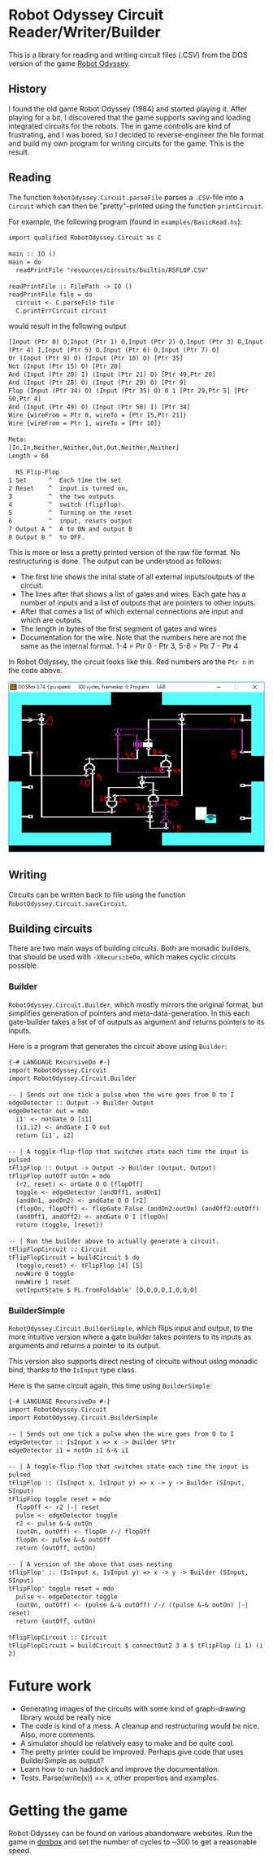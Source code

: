 # Robot Odyssey Circuit Reader/Writer/Builder

This is a library for reading and writing circuit files (.CSV)
from the DOS version of the game [Robot Odyssey](https://en.wikipedia.org/wiki/Robot_Odyssey).

## History

I found the old game Robot Odyssey (1984) and started playing it. After playing for a bit, I discovered that the game supports saving and loading integrated circuits for the robots.
The in game controlls are kind of frustrating, and I was bored, so I decided to reverse-engineer the file format and build my own program for writing circuits for the game.
This is the result.

## Reading

The function `RobotOdyssey.Circuit.parseFile` parses a `.CSV`-file into a `Circuit`
which can then be "pretty"-printed using the function `printCircuit`.

For example, the following program (found in `examples/BasicRead.hs`):

    import qualified RobotOdyssey.Circuit as C

    main :: IO ()
    main = do
      readPrintFile "resources/circuits/builtin/RSFLOP.CSV"

    readPrintFile :: FilePath -> IO ()
    readPrintFile file = do
      circuit <- C.parseFile file
      C.printErrCircuit circuit

would result in the following output

    [Input (Ptr 0) O,Input (Ptr 1) O,Input (Ptr 2) O,Input (Ptr 3) O,Input (Ptr 4) I,Input (Ptr 5) O,Input (Ptr 6) O,Input (Ptr 7) O]
    Or (Input (Ptr 9) O) (Input (Ptr 10) O) [Ptr 35]
    Not (Input (Ptr 15) O) [Ptr 20]
    And (Input (Ptr 20) I) (Input (Ptr 21) O) [Ptr 49,Ptr 28]
    And (Input (Ptr 28) O) (Input (Ptr 29) O) [Ptr 9]
    Flop (Input (Ptr 34) O) (Input (Ptr 35) O) 0 1 [Ptr 29,Ptr 5] [Ptr 50,Ptr 4]
    And (Input (Ptr 49) O) (Input (Ptr 50) I) [Ptr 34]
    Wire {wireFrom = Ptr 0, wireTo = [Ptr 15,Ptr 21]}
    Wire {wireFrom = Ptr 1, wireTo = [Ptr 10]}

    Meta:
    [In,In,Neither,Neither,Out,Out,Neither,Neither]
    Length = 68

      RS Flip-Flop   
    1 Set      ^  Each time the set   
    2 Reset    ^  input is turned on, 
    3          ^  the two outputs     
    4          ^  switch (flipflop).  
    5          ^  Turning on the reset
    6          ^  input, resets output
    7 Output A ^  A to ON and output B
    8 Output B ^  to OFF.             

This is more or less a pretty printed version of the raw file format. No restructuring is done. The output can be understood as follows:
- The first line shows the inital state of all external inputs/outputs of the circuit.
- The lines after that shows a list of gates and wires. Each gate has a number of inputs and a list of outputs that are pointers to other inputs.
- After that comes a list of which external connections are input and which are outputs.
- The length in bytes of the first segment of gates and wires
- Documentation for the wire. Note that the numbers here are not the same as the internal format. 1-4 = Ptr 0 - Ptr 3, 5-8 = Ptr 7 - Ptr 4

In Robot Odyssey, the circuit looks like this. Red numbers are the `Ptr n` in the code above.

![T-flipflop circuit](img/tflipflop.png)

## Writing

Circuits can be written back to file using the function `RobotOdyssey.Circuit.saveCircuit`.

## Building circuits

There are two main ways of building circuits. Both are monadic builders, that should be used with `-XRecursibeDo`, which makes cyclic circuits possible.
### Builder
`RobotOdyssey.Circuit.Builder`, which mostly mirrors the original format, but simplifies generation of pointers and meta-data-generation. In this each gate-builder takes a list of of outputs as argument and returns pointers to its inputs.

Here is a program that generates the circuit above using `Builder`:


    {-# LANGUAGE RecursiveDo #-}
    import RobotOdyssey.Circuit
    import RobotOdyssey.Circuit.Builder

    -- | Sends out one tick a pulse when the wire goes from O to I
    edgeDetector :: Output -> Builder Output
    edgeDetector out = mdo
      i1' <- notGate O [i1]
      (i1,i2) <- andGate I O out
      return [i1', i2]

    -- | A toggle-flip-flop that switches state each time the input is pulsed
    tFlipFlop :: Output -> Output -> Builder (Output, Output)
    tFlipFlop outOff outOn = mdo
      (r2, reset) <- orGate O O [flopOff]
      toggle <- edgeDetector [andOff1, andOn1]
      (andOn1, andOn2) <- andGate O O [r2]
      (flopOn, flopOff) <- flopGate False (andOn2:outOn) (andOff2:outOff)
      (andOff1, andOff2) <- andGate O I [flopOn]
      return (toggle, [reset])

    -- | Run the builder above to actually generate a circuit.
    tFlipFlopCircuit :: Circuit
    tFlipFlopCircuit = buildCircuit $ do
      (toggle,reset) <- tFlipFlop [4] [5]
      newWire 0 toggle
      newWire 1 reset
      setInputState $ FL.fromFoldable' [O,O,O,O,I,O,O,O]


### BuilderSimple
`RobotOdyssey.Circuit.BuilderSimple`, which flips input and output, to the more intuitive version where a gate builder takes pointers to its inputs as arguments and returns a pointer to its output.

This version also supports direct nesting of circuits without using monadic bind, thanks to the `IsInput` type class.

Here is the same circuit again, this time using `BuilderSimple`:
 
    {-# LANGUAGE RecursiveDo #-}
    import RobotOdyssey.Circuit
    import RobotOdyssey.Circuit.BuilderSimple
    
    -- | Sends out one tick a pulse when the wire goes from O to I
    edgeDetector :: IsInput x => x -> Builder SPtr
    edgeDetector i1 = notOn i1 &-& i1

    -- | A toggle-flip-flop that switches state each time the input is pulsed
    tFlipFlop :: (IsInput x, IsInput y) => x -> y -> Builder (SInput, SInput)
    tFlipFlop toggle reset = mdo
      flopOff <- r2 |-| reset
      pulse <- edgeDetector toggle
      r2 <- pulse &-& outOn
      (outOn, outOff) <- flopOn /-/ flopOff
      flopOn <- pulse &-& outOff
      return (outOff, outOn)

    -- | A version of the above that uses nesting
    tFlipFlop' :: (IsInput x, IsInput y) => x -> y -> Builder (SInput, SInput)
    tFlipFlop' toggle reset = mdo
      pulse <- edgeDetector toggle
      (outOn, outOff) <- (pulse &-& outOff) /-/ ((pulse &-& outOn) |-| reset)
      return (outOff, outOn)

    tFlipFlopCircuit :: Circuit
    tFlipFlopCircuit = buildCircuit $ connectOut2 3 4 $ tFlipFlop (i 1) (i 2)

# Future work

- Generating images of the circuits with some kind of graph-drawing library would be really nice
- The code is kind of a mess. A cleanup and restructuring would be nice. Also, more comments.
- A simulator should be relatively easy to make and be quite cool.
- The pretty printer could be improved. Perhaps give code that uses BuilderSimple as output?
- Learn how to run haddock and improve the documentation.
- Tests. Parse(write(x)) == x, other properties and examples.

# Getting the game

Robot Odyssey can be found on various abandonware websites. Run the game in [dosbox](https://www.dosbox.com/) and set the number of cycles to ~300 to get a reasonable speed.

